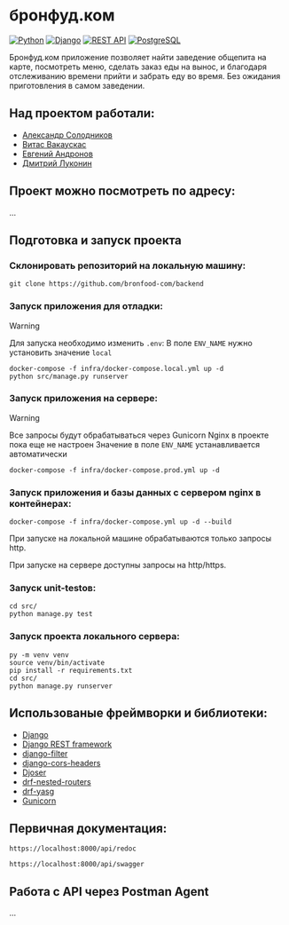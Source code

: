 # бронфуд.ком
[![Python](https://img.shields.io/badge/-Python-464646?style=flat-square&logo=Python)](https://www.python.org/)
[![Django](https://img.shields.io/badge/-Django-464646?style=flat-square&logo=Django)](https://www.djangoproject.com/)
[![REST API](https://img.shields.io/badge/-REST%20API-464646?style=flat-square&logo=REST%20API)](https://restfulapi.net/)
[![PostgreSQL](https://img.shields.io/badge/-SQLite-464646?style=flat-square&logo=PostgreSQL)](https://www.postgresql.org/)

Бронфуд.ком приложение позволяет найти заведение общепита на карте, посмотреть меню, сделать заказ еды на вынос, и благодаря отслеживанию времени прийти и забрать еду во время. Без ожидания приготовления в самом заведении.

## Над проектом работали:
- [Александр Солодников](https://github.com/Solodnikov)
- [Витас Вакаускас](https://github.com/Qerced)
- [Евгений Андронов](https://github.com/syberflea)
- [Дмитрий Луконин](https://t.me/folite999)

## Проект можно посмотреть по адресу:
...
## Подготовка и запуск проекта
### Склонировать репозиторий на локальную машину:
```
git clone https://github.com/bronfood-com/backend
```

### Запуск приложения для отладки:

> [!WARNING]
> Для запуска необходимо изменить `.env`:
> В поле `ENV_NAME` нужно установить значение `local`

```
docker-compose -f infra/docker-compose.local.yml up -d
python src/manage.py runserver
```

### Запуск приложения на сервере:

> [!WARNING]
> Все запросы будут обрабатываться через Gunicorn
> Nginx в проекте пока еще не настроен
> Значение в поле `ENV_NAME` устанавливается автоматически

```
docker-compose -f infra/docker-compose.prod.yml up -d
```

### Запуск приложения и базы данных с сервером nginx в контейнерах:

```
docker-compose -f infra/docker-compose.yml up -d --build
```
При запуске на локальной машине обрабатываются только запросы http.

При запуске на сервере доступны запросы на http/https.

### Запуск unit-testов:

```
cd src/
python manage.py test
```

### Запуск проекта локального сервера:

```
py -m venv venv
source venv/bin/activate
pip install -r requirements.txt
cd src/
python manage.py runserver
```
## Использованые фреймворки и библиотеки:
- [Django](https://www.djangoproject.com/)
- [Django REST framework](https://www.django-rest-framework.org/)
- [django-filter](https://django-filter.readthedocs.io/en/stable/)
- [django-cors-headers](https://github.com/adamchainz/django-cors-headers)
- [Djoser](https://djoser.readthedocs.io/)
- [drf-nested-routers](https://github.com/alanjds/drf-nested-routers)
- [drf-yasg](https://drf-yasg.readthedocs.io/en/stable/)
- [Gunicorn](https://gunicorn.org/)

## Первичная документация:
```
https://localhost:8000/api/redoc

https://localhost:8000/api/swagger
```

## Работа с API через Postman Agent
...